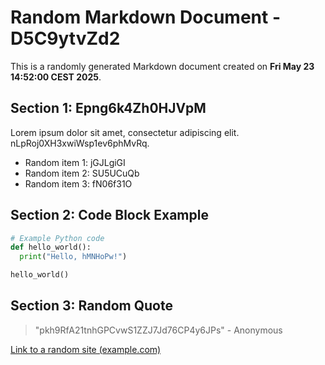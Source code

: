 # Random Markdown Document - D5C9ytvZd2

This is a randomly generated Markdown document created on **Fri May 23 14:52:00 CEST 2025**.

## Section 1: Epng6k4Zh0HJVpM

Lorem ipsum dolor sit amet, consectetur adipiscing elit. nLpRoj0XH3xwiWsp1ev6phMvRq.

- Random item 1: jGJLgiGI
- Random item 2: SU5UCuQb
- Random item 3: fN06f31O

## Section 2: Code Block Example

```python
# Example Python code
def hello_world():
  print("Hello, hMNHoPw!")

hello_world()
```

## Section 3: Random Quote

> "pkh9RfA21tnhGPCvwS1ZZJ7Jd76CP4y6JPs" - Anonymous

[Link to a random site (example.com)](http://example.com/6j7LMI2v9X)
